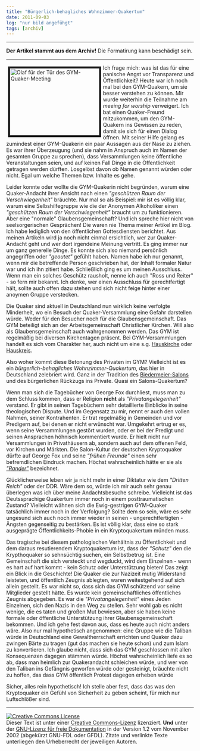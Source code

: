 ```yaml
---
title: "Bürgerlich-behagliches Wohnzimmer-Quakertum"
date: 2011-09-03
log: "nur bild angefühgt"
tags: [archiv]
---
```

<hr><b>Der Artikel stammt aus dem Archiv!</b> Die Formatirung kann beschädigt sein.<hr>
<p><a href="http://www.the-independent-friend.de/files/olaf_aussgeschlossen_vor_der_tuer_kl.jpg"><img hspace="5" height="180" border="5" align="left" width="240" vspace="5" src="http://www.the-independent-friend.de/files/olaf_aussgeschlossen_vor_der_tuer_kl.jpg" alt="Olaf f&uuml;r der T&uuml;r des GYM-Quaker-Meeting" /></a>Ich frage mich: was ist das f&uuml;r eine panische Angst vor Transparenz und &Ouml;ffentlichkeit? Heute war ich noch mal bei den GYM-Quakern, um sie besser verstehen zu k&ouml;nnen. Mir wurde weiterhin die Teilnahme am <i>meeing for worship</i> verweigert. Ich bat einen Quaker-Freund mitzukommen, um den GYM-Quakern ins Gewissen zu reden, damit sie sich f&uuml;r einen Dialog &ouml;ffnen. Mit seiner Hilfe gelang es zumindest einer GYM-Quakerin ein paar Aussagen aus der Nase zu ziehen. Es war ihrer &Uuml;berzeugung (und sie nahm in Anspruch auch im Namen der gesamten Gruppe zu sprechen), dass Versammlungen keine &ouml;ffentliche Veranstaltungen seien, und auf keinen Fall Dinge in die &Ouml;ffentlichkeit getragen werden d&uuml;rften. Losgel&ouml;st davon ob Namen genannt w&uuml;rden oder nicht. Egal um welche Themen bzw. Inhalte es gehe.</p>
<!--break-->
<p>Leider konnte oder wollte die GYM-Quakerin nicht begr&uuml;nden, warum eine Quaker-Andacht ihrer Ansicht nach einen <i>&quot;gesch&uuml;tzen Raum der Verschwiegenheit&quot;</i> br&auml;uchte. Nur mal so als Beispiel: mir ist es v&ouml;llig klar, warum eine Selbshilfegruppe wie die der Anonymen Alkoholiker einen <i>&quot;gesch&uuml;tzen Raum der Verschwiegenheit&quot;</i> braucht um zu funktionieren. Aber eine &quot;normale&quot; Glaubensgemeinschaft? Und ich spreche hier nicht von seelsorgerischen Gespr&auml;chen! Die waren nie Thema meiner Artikel im Blog. Ich habe lediglich von den &ouml;ffentlichen Gottesdiensten berichtet. Aus meinen Artikeln wird ja noch nicht einmal ersichtlich, wer zur Quaker-Andacht geht und wer dort irgendeine Meinung vertritt. Es ging immer nur um ganz generelle Dinge. Es konnte sich also niemand pers&ouml;nlich angegriffen oder <i>&quot;geoutet&quot;</i> gef&uuml;hlt haben. Namen habe ich nur genannt, wenn mir die betreffende Person geschrieben hat, der Inhalt formaler Natur war und ich ihn zitiert habe. Schlie&szlig;lich ging es um meinen Ausschluss. Wenn man ein solches Gesch&uuml;tz rausholt, nenne ich auch &quot;Ross und Reiter&quot; - so fern mir bekannt. Ich denke, wer einen Ausschluss f&uuml;r gerechtfertigt h&auml;lt, sollte auch offen dazu stehen und sich nicht feige hinter einer anoymen Gruppe verstecken.</p>
<p>Die Quaker sind aktuell in Deutschland nun wirklich keine verfolgte Minderheit, wo ein Besuch der Quaker-Versammlung eine Gefahr darstellen w&uuml;rde. Weder f&uuml;r den Besucher noch f&uuml;r die Glaubensgemeinschaft. Das GYM beteiligt sich an der Arbeitsgemeinschaft Christlicher Kirchen. Will also als Glaubensgemeinschaft auch wahrgenommen werden. Das GYM ist regelm&auml;&szlig;ig bei diversen Kirchentagen pr&auml;sent. Bei GYM-Versammlungen handelt es sich vom Charakter her, auch nicht um eine s.g. <a href="http://de.wikipedia.org/wiki/Hauskirche">Hauskirche</a> oder <a href="http://de.wikipedia.org/wiki/Hauskreis">Hauskreis</a>.</p>
<p>Also woher kommt diese Betonung des Privaten im GYM? Vielleicht ist es ein <i>b&uuml;rgerlich-behagliches Wohnzimmer-Quakertum</i>, das hier in Deutschland zelebriert wird. Ganz in der Tradition des <a href="http://de.wikipedia.org/wiki/Literarischer_Salon">Biedermeier-Salons</a> und des b&uuml;rgerlichen R&uuml;ckzugs ins Private. Quasi ein Salons-Quakertum?</p>
<p>Wenn man sich die Tageb&uuml;cher von George Fox durchliest, muss man zu dem Schluss kommen, dass er Religion <b>nicht</b> als <i>&quot;Privatangelegenheit&quot;</i> verstand. Er gibt in seinen Tageb&uuml;chern sehr detaillierte Einblicke in seine theologischen Dispute. Und im Gegensatz zu mir, nennt er auch den vollen Nahmen, seiner Kontrahenten. Er trat regelm&auml;&szlig;ig in Gemeinden und vor Predigern auf, bei denen er nicht erw&uuml;nscht war. Umgekehrt ertrug er es, wenn seine Versammlungen gest&ouml;rt wurden, oder er bei der Predigt und seinen Ansprachen h&ouml;hnisch kommentiert wurde. Er hielt nicht nur Versammlungen in Privath&auml;usern ab, sondern auch auf dem offenen Feld, vor Kirchen und M&auml;rkten. Die Salon-Kultur der deutschen Kryptoquaker d&uuml;rfte auf George Fox und seine <i>&quot;fr&uuml;hen Freunde&quot;</i> einen sehr befremdlichen Eindruck machen. H&ouml;chst wahrscheinlich h&auml;tte er sie als <a href="http://en.wikipedia.org/wiki/Ranter"><i>&quot;Rander&quot;</i></a> bezeichnet.</p>
<p>Gl&uuml;cklicherweise leben wir ja nicht mehr in einer Diktatur wie dem <i>&quot;Dritten Reich&quot;</i> oder der DDR. W&auml;re dem so, w&uuml;rde ich mir auch sehr genau &uuml;berlegen was ich &uuml;ber meine Andachtsbesuche schreibe. Vielleicht ist das Deutssprachige Quakertum immer noch in einem posttraumatischen Zustand? Vielleicht w&auml;hnen sich die Ewig-gestrigen GYM-Quaker tats&auml;chlich immer noch in der Verfolgung? Sollte dem so sein, w&auml;re es sehr ungesund sich auch noch immer wieder in seinen - ungerechtfertigten - &Auml;ngsten gegenseitig zu best&auml;rken. Es ist v&ouml;llig klar, dass eine so stark ausgepr&auml;gte &Ouml;ffentlichkeits-Phobie in ein Kryptoquakertum m&uuml;nden muss.</p>
<p>Das tragische bei diesem pathologischen Verh&auml;ltnis zu &Ouml;ffentlichkeit und dem daraus resutierendem Kryptoquakertum ist, dass der <i>&quot;Schutz&quot;</i> den die Krypthoquaker so sehns&uuml;chtig suchen, ein Selbstbetrug ist. Eine Gemeinschaft die sich versteckt und wegduckt, wird dem Einzelnen - wenn es hart auf hart kommt - kein Schutz oder Unterst&uuml;tzung bieten! Das zeigt ein Blick in die Geschichte! Die Quaker die zur Nazizeit mutig Widerstand leisteten, und &ouml;ffentlich Zeugnis ablegten, waren weitestgehend auf sich allein gestellt. Es war nicht so, dass sich das GYM sch&uuml;tzend vor seine Mitglieder gestellt h&auml;tte. Es wurde kein gemeinschaftliches &ouml;ffentliches Zeugnis abgegeben. Es war die <i>&quot;Privatangelegenheit&quot;</i> eines Jeden Einzelnen, sich den Nazis in den Weg zu stellen. Sehr wohl gab es nicht wenige, die es taten und gro&szlig;en Mut bewiesen, aber sie haben keine formale oder &ouml;ffentliche Unterst&uuml;tzung ihrer Glaubensgemeinschaft bekommen. Und ich gehe fest davon aus, dass es heute auch nicht anders w&auml;re.   Also nur mal hypothetisch angenommen: eine Gruppe wie die Taliban w&uuml;rde in Deutschland eine Gewaltherrschaft errichten und Quaker dazu zwingen B&auml;rte zu tragen (gut das machen sie heute schon) und zum Islam zu konvertieren. Ich glaube nicht, dass sich das GYM geschlossen mit allen Konsequenzen dagegen st&auml;mmen w&uuml;rde. H&ouml;chst wahrscheinlich liefe es so ab, dass man heimlich zur Quakerandacht schleichen w&uuml;rde, und wer von den Taliban ins Gef&auml;ngnis geworfen w&uuml;rde oder gesteinigt, br&auml;uchte nicht zu hoffen, das dass GYM &ouml;ffentlich Protest dagegen erheben w&uuml;rde</p>
<p>Sicher, alles rein hypothetisch! Ich stelle aber fest, dass das was den Kryptoquaker ein Gef&uuml;hl von Sicherheit zu geben scheint, f&uuml;r mich nur Luftschl&ouml;&szlig;er sind.</p>
<hr />
<p><a href="http://creativecommons.org/licenses/by-sa/3.0/de/" rel="license"><img src="http://i.creativecommons.org/l/by-sa/3.0/de/88x31.png" style="border-width: 0pt;" alt="Creative Commons License" /></a><br />
Dieser <span rel="dc:type" href="http://purl.org/dc/dcmitype/Text" xmlns:dc="http://purl.org/dc/elements/1.1/">Text</span> ist unter einer <a href="http://creativecommons.org/licenses/by-sa/3.0/de/" rel="license">Creative Commons-Lizenz</a> lizenziert. <b>Und</b> unter der <a href="http://de.wikipedia.org/wiki/GFDL">GNU-Lizenz f&uuml;r freie Dokumentation</a> in der Version 1.2 vom November 2002 (abgek&uuml;rzt GNU-FDL oder GFDL). Zitate und verlinkte Texte unterliegen den Urheberrecht der jeweiligen Autoren.</p>
